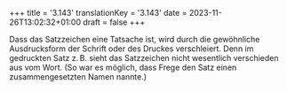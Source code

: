 +++
title = '3.143'
translationKey = '3.143'
date = 2023-11-26T13:02:32+01:00
draft = false
+++

Dass das Satzzeichen eine Tatsache ist, wird durch die gewöhnliche Ausdrucksform der Schrift oder des Druckes verschleiert.
Denn im gedruckten Satz z. B. sieht das Satzzeichen nicht wesentlich verschieden aus vom Wort.
(So war es möglich, dass Frege den Satz einen zusammengesetzten Namen nannte.)

